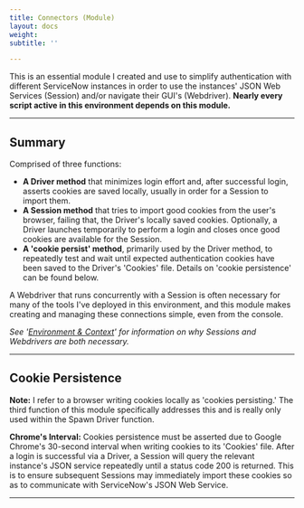 ```yaml
---
title: Connectors (Module)
layout: docs
weight: 
subtitle: ''

---
```

This is an essential module I created and use to simplify authentication with different ServiceNow instances in order to use the instances' JSON Web Services (Session) and/or navigate their GUI's (Webdriver). **Nearly every script active in this environment depends on this module.**

<hr />

## Summary

Comprised of three functions:

* **A Driver method** that minimizes login effort and, after successful login, asserts cookies are saved locally, usually in order for a Session to import them.
* **A Session method** that tries to import good cookies from the user's browser, failing that, the Driver's locally saved cookies. Optionally, a Driver launches temporarily to perform a login and closes once good cookies are available for the Session.
* **A 'cookie persist' method**, primarily used by the Driver method, to repeatedly test and wait until expected authentication cookies have been saved to the Driver's 'Cookies' file. Details on 'cookie persistence' can be found below.

A Webdriver that runs concurrently with a Session is often necessary for many of the tools I've deployed in this environment, and this module makes creating and managing these connections simple, even from the console.

_See '_[_Environment & Context_](https://jjydyhotlchyoa.instant.forestry.io/docs/general-context/)_' for information on why Sessions and Webdrivers are both necessary._

<hr />

## Cookie Persistence

**Note:** I refer to a browser writing cookies locally as 'cookies persisting.' The third function of this module specifically addresses this and is really only used within the Spawn Driver function.

**Chrome's Interval:** Cookies persistence must be asserted due to Google Chrome's 30-second interval when writing cookies to its 'Cookies' file. After a login is successful via a Driver, a Session will query the relevant instance's JSON service repeatedly until a status code 200 is returned. This is to ensure subsequent Sessions may immediately import these cookies so as to communicate with ServiceNow's JSON Web Service.

<hr />